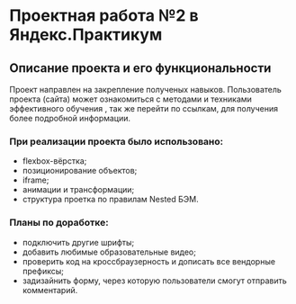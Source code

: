 # Проектная работа №2 в Яндекс.Практикум

## Описание проекта и его функциональности
Проект направлен на закрепление полученых навыков. Пользователь проекта (сайта) может ознакомиться с методами и техниками эффективного обучения ,
так же перейти по ссылкам, для получения более подробной информации.

### При реализации проекта было использовано:
* flexbox-вёрстка;
* позиционирование объектов;
* iframe;
* анимации и трансформации;
* структура проетка по правилам Nested БЭМ.

### Планы по доработке:
* подключить другие шрифты;
* добавить любимые образовательные видео;
* проверить код на кроссбраузерность и дописать все вендорные префиксы;
* задизайнить форму, через которую пользователи смогут отправить комментарий.